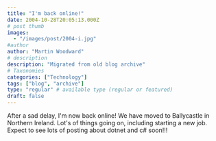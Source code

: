 ```yaml
---
title: "I'm back online!"
date: 2004-10-28T20:05:13.000Z
# post thumb
images:
  - "/images/post/2004-i.jpg"
#author
author: "Martin Woodward"
# description
description: "Migrated from old blog archive"
# Taxonomies
categories: ["Technology"]
tags: ["blog", "archive"]
type: "regular" # available type (regular or featured)
draft: false
---
```


[](http://www.woodwardweb.com/ballycastle_big.html)After a sad delay, I'm now back online!  We have moved to Ballycastle in Northern Ireland.  Lot's of things going on, including starting a new job.  Expect to see lots of posting about dotnet and c# soon!!!